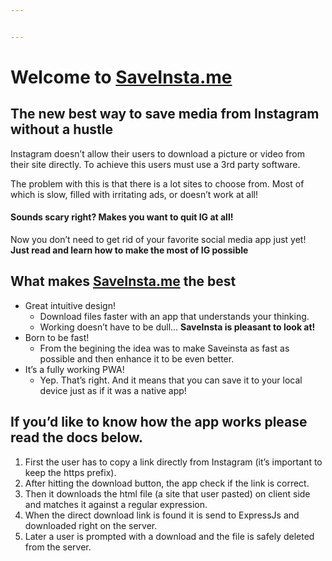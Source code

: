 ```yaml
---


---
```


<h1 id="welcome-to-saveinsta.me">Welcome to <a href="http://SaveInsta.me">SaveInsta.me</a></h1>
<h2 id="the-new-best-way-to-save-media-from-instagram-without-a-hustle">The new best way to save media from Instagram without a hustle</h2>
<p>Instagram doesn’t allow their users to download a picture or video from their site directly. To achieve this users must use a 3rd party software.</p>
<p>The problem with this is that there is a lot sites to choose from. Most of which is slow, filled with irritating ads, or doesn’t work at all!</p>
<h4 id="sounds-scary-right-makes-you-want-to-quit-ig-at-all">Sounds scary right? Makes you want to quit IG at all!</h4>
<p>Now you don’t need to get rid of your favorite social media app just yet! <strong>Just read and learn how to make the most of IG possible</strong></p>
<h2 id="what-makes-saveinsta.me-the-best">What makes <a href="http://SaveInsta.me">SaveInsta.me</a> the best</h2>
<ul>
<li>Great intuitive design!
<ul>
<li>Download files faster with an app that understands your thinking.</li>
<li>Working doesn’t have to be dull… <strong>SaveInsta is pleasant to look at!</strong></li>
</ul>
</li>
<li>Born to be fast!
<ul>
<li>From the begining the idea was to make Saveinsta as fast as possible and then enhance it to be even better.</li>
</ul>
</li>
<li>It’s a fully working PWA!
<ul>
<li>Yep. That’s right. And it means that you can save it to your local device just as if it was a native app!</li>
</ul>
</li>
</ul>
<h2 id="if-youd-like-to-know-how-the-app-works-please-read-the-docs-below.">If you’d like to know how the app works please read the docs below.</h2>
<ol>
<li>First the user has to copy a link directly from Instagram (it’s important to keep the https prefix).</li>
<li>After hitting the download button, the app check if the link is correct.</li>
<li>Then it downloads the html file (a site that user pasted) on client side and matches it against a regular expression.</li>
<li>When the direct download link is found it is send to ExpressJs and downloaded right on the server.</li>
<li>Later a user is prompted with a download and the file is safely deleted from the server.</li>
</ol>

